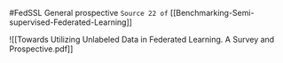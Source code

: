 #FedSSL 
General prospective
`Source 22 of` [[Benchmarking-Semi-supervised-Federated-Learning]]

![[Towards Utilizing Unlabeled Data in Federated Learning. A Survey and  Prospective.pdf]]